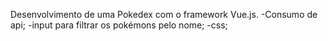 Desenvolvimento de uma Pokedex com o framework Vue.js.
-Consumo de api;
-input para filtrar os pokémons pelo nome;
-css;

